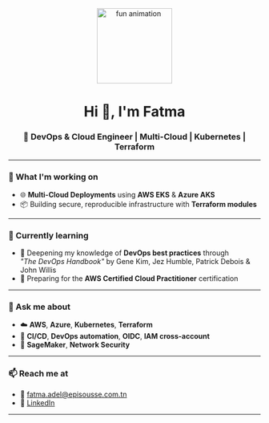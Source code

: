 <div align="center"> <img height="150" src="https://media.giphy.com/media/M9gbBd9nbDrOTu1Mqx/giphy.gif" alt="fun animation" /> </div>




<h1 align="center">Hi 👋, I'm Fatma</h1>
<h3 align="center">🚀 DevOps & Cloud Engineer | Multi-Cloud | Kubernetes | Terraform</h3>



---

### 🔭 What I'm working on
- 🌐 **Multi-Cloud Deployments** using **AWS EKS** & **Azure AKS**
- 📦 Building secure, reproducible infrastructure with **Terraform modules**


---

### 🌱 Currently learning
- 📘 Deepening my knowledge of **DevOps best practices** through  
  _"The DevOps Handbook"_ by Gene Kim, Jez Humble, Patrick Debois & John Willis
- 🎯 Preparing for the **AWS Certified Cloud Practitioner** certification



---

### 💬 Ask me about
- ☁️ **AWS**, **Azure**, **Kubernetes**, **Terraform**
- 🔄 **CI/CD**, **DevOps automation**, **OIDC**, **IAM cross-account**
- 🧠 **SageMaker**, **Network Security**

---

### 📫 Reach me at
- 📧 fatma.adel@episousse.com.tn  
- 💼 [LinkedIn](https://www.linkedin.com/in/fatma-adel-9667862b6/)


---

